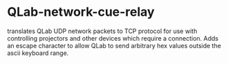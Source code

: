 # QLab-network-cue-relay
translates QLab UDP network packets to TCP protocol for use with controlling projectors and other devices which require a connection.
Adds an escape character to allow QLab to send arbitrary hex values outside the ascii keyboard range.
